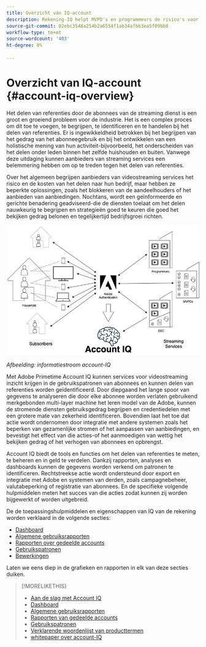 ```yaml
---
title: Overzicht van IQ-account
description: Rekening-IQ helpt MVPD's en programmeurs de risico's voor hun opbrengst en bedrijfsverrichtingen te begrijpen, en de meest efficiënte acties te bepalen om de gevolgen van crediteurenfraude te verlichten.
source-git-commit: 02ebc3548a254b2a6554f1ab34afbb3ea5f09bb8
workflow-type: tm+mt
source-wordcount: '403'
ht-degree: 0%

---
```


# Overzicht van IQ-account {#account-iq-overview}

Het delen van referenties door de abonnees van de streaming dienst is een groot en groeiend probleem voor de industrie. Het is een complex proces om dit toe te voegen, te begrijpen, te identificeren en te handelen bij het delen van referenties. Er is ingewikkeldheid betrokken bij het begrijpen van het gedrag van het abonneegebruik en bij het ontwikkelen van een holistische mening van hun activiteit-bijvoorbeeld, het onderscheiden van het delen onder leden binnen het zelfde huishouden en buiten. Vanwege deze uitdaging kunnen aanbieders van streaming services een belemmering hebben om op te treden tegen het delen van referenties.


<div class "preview">
Over het algemeen begrijpen aanbieders van videostreaming services het risico en de kosten van het delen naar hun bedrijf, maar hebben ze beperkte oplossingen, zoals het blokkeren van de aandeelhouders of het aanbieden van aanbiedingen. Nochtans, wordt een geïnformeerde en gerichte benadering geadviseerd-die de diensten toelaat om het delen nauwkeurig te begrijpen en strategieën goed te keuren die goed het bekijken gedrag belonen en tegelijkertijd bedrijfsgroei richten. </span>

![IQ-stroomdiagram van account](assets/aiq-intro.png)

*Afbeelding: informatiestroom account-IQ*

Met Adobe Primetime Account IQ kunnen services voor videostreaming inzicht krijgen in de gebruikspatronen van abonnees en kunnen delen van referenties worden geïdentificeerd. Door diepgaand het lange spoor van gegevens te analyseren die door elke abonnee worden verlaten gebruikend merkgebonden multi-layer machine het leren model van de Adobe, kunnen de stromende diensten gebruiksgedrag begrijpen en credentiedelen met een grotere mate van zekerheid identificeren. Bovendien laat het toe dat actie wordt ondernomen door integratie met andere systemen zoals het beperken van gezamenlijke stromen of het aanpassen van aanbiedingen, en bevestigt het effect van die acties-of het aanmoedigen van wettig het bekijken gedrag of het verhogen van abonnees en opbrengst.

Account IQ biedt de tools en functies om het delen van referenties te meten, te beheren en in geld te verdelen. Dankzij rapporten, analyses en dashboards kunnen de gegevens worden verkend om patronen te identificeren. Rechtstreekse actie wordt ondersteund door export en integratie met Adobe en systemen van derden, zoals campagnebeheer, valutabeperking of registratie van abonnees. En de specifieke volgende hulpmiddelen meten het succes van die acties zodat kunnen zij worden bijgewerkt of worden uitgebreid.

De de toepassingshulpmiddelen en eigenschappen van IQ van de rekening worden verklaard in de volgende secties:

* [Dashboard](/help/AccountIQ/dashboard.md)
* [Algemene gebruiksrapporten](/help/AccountIQ/general-usage-reports.md)
* [Rapporten over gedeelde accounts](/help/AccountIQ/shared-acc-reports.md)
* [Gebruikspatronen](/help/AccountIQ/usage-patterns.md)
* [Bewerkingen](/help/AccountIQ/operations.md)

Laten we eens diep in de grafieken en rapporten in elk van deze secties duiken.

>[!MORELIKETHIS]
>
>* [Aan de slag met Account IQ](/help/AccountIQ/get-started.md)
>* [Dashboard](/help/AccountIQ/dashboard.md)
>* [Algemene gebruiksrapporten](/help/AccountIQ/general-usage-reports.md)
>* [Rapporten van gedeelde accounts](/help/AccountIQ/shared-acc-reports.md)
>* [Gebruikspatronen](/help/AccountIQ/usage-patterns.md)
>* [Verklarende woordenlijst van producttermen](/help/AccountIQ/product-concepts.md)
>* [whitepaper over account-IQ](https://www.adobe.com/content/dam/dx/us/en/products/primetime/resources/primetime-account-iq-whitepaper.pdf)

<!-- Credential sharing is rampant and prevalent among subscribers in the video streaming industry. To add to it, understanding, identifying, and acting on password sharing is a complex process. There is complexity involved in understanding the subscriber usage behavior and developing a holistic view of viewer activity—for example, distinguishing sharing among members within the same household and outside. Due to this challenge, streaming service providers have inhibitions in acting against password sharing.

Generally, video streaming service providers consider password sharing as fatal for business and act strongly against it, by blocking the sharers. However, it is advised to follow a holistic approach that enables them to understand sharing accurately and adopt strategies to reward good viewing behavior and target business growth simultaneously.

![Account IQ flow diagram](assets/aiq-intro.png)

*Figure: Account IQ information flow*

Adobe Primetime Account IQ enables video streaming services understand the subscriber usage patterns and identify password sharing by analyzing usage behavior. Moreover, it validates the impact of applying actions to encourage legitimate viewing behavior while maximizing business ROI, eventually growing subscribers and revenue.

By deeply analyzing the long, winding trail of data left behind by each subscriber using Adobe's proprietary multi-layer machine learning model, customers can understand usage behavior and identify password sharing with a greater degree of certainty, use the insights to validate the impact of applying actions to encourage legitimate viewing behavior while maximizing business growth, eventually act on password sharing using validated tactics to improve viewer experience, growing subscribers and revenue (for e.g. converting sharers to paid subscribers, managing ad loads based on sharing behavior, rewarding good behavior with better viewer experience).

Account IQ is helps you understand usage patterns and identify password sharing by leveraging the Primetime Authentication  solution that processes a huge volume of TV Everywhere transactions. A proprietary multi-layer machine learning model trained by this real-world TVE data accurately characterizes usage patterns and helps video streaming services understand usage patterns and identify password sharing at an individual account level. Based on Adobe's customer experience management solutions, Account IQ enables video streaming services to effectively use their audience data to create actionable sharing profiles as well powers integrations with other Adobe Digital Experience and 3rd party solutions—for example, Adobe Primetime Concurrency Monitoring or Adobe Analytics—to enable understanding usage patterns, identify and act upon password sharing.


<!-- The widespread availability of video content and streaming services bring with it problem of account sharing; eventually leading to the loss of revenue by content providers. Account IQ helps TV Everywhere and VOD (video on demand) providers understand the risks to their revenue and business operations, and determine the most effective actions to take to mitigate the impacts of credential fraud. It helps these media companies (MVPDs, Programmers, and VOD providers) manage and uncover the instances of password sharing with a high level of confidence, enabling them deliver better business outcomes and provide better viewing experiences for subscribers.

To help media companies better understand the password sharing within their businesses, Primetime Account IQ determines **Password Sharing Risk Index** that rates every subscriber on their likelihood of sharing account credentials for subscription passwords, from very low to very high. Based on these calculations and the resulting indices, analytics are performed and visuals are generated for better understanding and interpretation of the account sharing behavior. Account IQ is a hosted web application, which you can access using your browser.

Account IQ assigns sharing scores to different subscriber accounts, so that the content providers (media companies, programmers, MVPDs, and VOD providers) can take informed decisions about subscriber accounts and check the illicit sharing.

Passwords are the main methods for viewers to authenticate, and there is a misconception that credential sharing is allowed. This idea makes illicit password sharing a common practice; necessitating the need for media companies to educate their viewers about permissible sharing and prevent illicit sharing.-->

